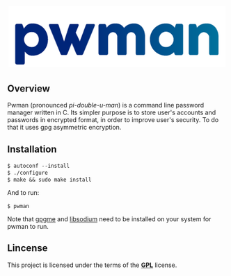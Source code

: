 <h1 align="center">
    <img width="500" alt="PWM4N" src="https://github.com/some0necoding/pwman/blob/main/.github/pwman_logo.png">
</h1>

<!-- links and badges here -->

## Overview

Pwman (pronounced *pi-double-u-man*) is a command line password manager written in C. Its simpler purpose is 
to store user's accounts and passwords in encrypted format, in order to improve user's security. To do that it 
uses gpg asymmetric encryption.

## Installation

```
$ autoconf --install
$ ./configure 
$ make && sudo make install
```

And to run:
```
$ pwman
```

Note that [gpgme](https://gnupg.org/software/gpgme/index.html) and [libsodium](https://doc.libsodium.org/) need to be installed on your system for pwman to run.

## Lincense

This project is licensed under the terms of the [**GPL**](https://github.com/some0necoding/pwman/blob/main/LICENSE.md) license.
